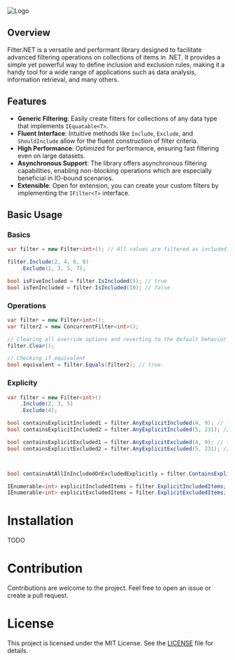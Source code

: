 ![Logo](https://socialify.git.ci/Thomas-Lazenby/Filter.NET/image?font=Inter&forks=1&issues=1&logo=https%3A%2F%2Fsvgur.com%2Fi%2Fxmj.svg&name=1&pattern=Signal&pulls=1&theme=Light)

## Overview

Filter.NET is a versatile and performant library designed to facilitate advanced filtering operations on collections of items in .NET. It provides a simple yet powerful way to define inclusion and exclusion rules, making it a handy tool for a wide range of applications such as data analysis, information retrieval, and many others.

## Features

- **Generic Filtering**: Easily create filters for collections of any data type that implements `IEquatable<T>`.
- **Fluent Interface**: Intuitive methods like `Include`, `Exclude`, and `ShouldInclude` allow for the fluent construction of filter criteria.
- **High Performance**: Optimized for performance, ensuring fast filtering even on large datasets.
- **Asynchronous Support**: The library offers asynchronous filtering capabilities, enabling non-blocking operations which are especially beneficial in IO-bound scenarios.
- **Extensible**: Open for extension, you can create your custom filters by implementing the `IFilter<T>` interface.

## Basic Usage

### Basics

```csharp
var filter = new Filter<int>(); // All values are filtered as included, unless changed by Default.

filter.Include(2, 4, 6, 8)
    .Exclude(1, 3, 5, 7);

bool isFiveIncluded = filter.IsIncluded(5); // true
bool isTenIncluded = filter.IsIncluded(10); // false
```

### Operations
```csharp
var filter = new Filter<int>();
var filter2 = new ConcurrentFilter<int>();

// Clearing all override options and reverting to the default behavior
filter.Clear();

// Checking if equivalent
bool equivalent = filter.Equals(filter2); // true.
```

### Explicity
```csharp
var filter = new Filter<int>()
    .Include(2, 3, 5)
    .Exclude(4);

bool containsExplicitIncluded1 = filter.AnyExplicitIncluded(4, 9); // false
bool containsExplicitIncluded2 = filter.AnyExplicitIncluded(5, 231); // true

bool containsExplicitExcluded1 = filter.AnyExplicitExcluded(4, 9); // true
bool containsExplicitExcluded2 = filter.AnyExplicitExcluded(5, 231); // false



bool containsAtAllInIncludedOrExcludedExplicitly = filter.ContainsExplicitly(2); // true;

IEnumerable<int> explicitIncludedItems = filter.ExplicitIncludedItems; // list of explicit included items.
IEnumerable<int> explicitExcludedItems = filter.ExplicitExcludedItems; // list of explicit excluded items.
```

# Installation

TODO

# Contribution

Contributions are welcome to the project. Feel free to open an issue or create a pull request.

# License

This project is licensed under the MIT License. See the [LICENSE](https://github.com/Thomas-Lazenby/Filter.NET/blob/main/LICENSE) file for details.
